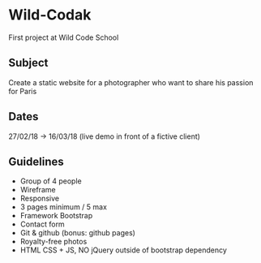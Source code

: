 # Wild-Codak
First project at Wild Code School

## Subject
Create a static website for a photographer who want to share his passion for Paris

## Dates
27/02/18 -> 16/03/18 (live demo in front of a fictive client)

## Guidelines
- Group of 4 people
- Wireframe
- Responsive
- 3 pages minimum / 5 max
- Framework Bootstrap
- Contact form
- Git & github (bonus: github pages)
- Royalty-free photos
- HTML CSS + JS, NO jQuery outside of bootstrap dependency

